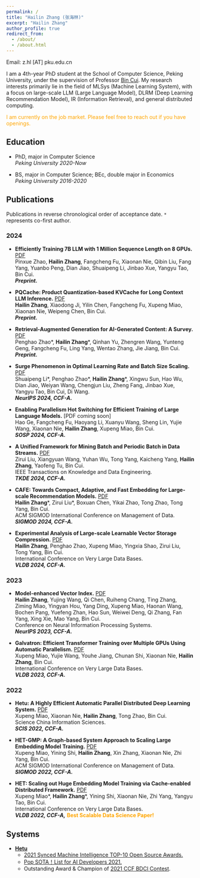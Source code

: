 ```yaml
---
permalink: /
title: "Hailin Zhang (张海林)"
excerpt: "Hailin Zhang"
author_profile: true
redirect_from: 
  - /about/
  - /about.html
---
```


Email: z.hl [AT] pku.edu.cn

I am a 4th-year PhD student at the School of Computer Science, Peking University, under the supervision of Professor [Bin Cui](https://cuibinpku.github.io/). My research interests primarily lie in the field of MLSys (Machine Learning System), with a focus on large-scale LLM (Large Language Model), DLRM (Deep Learning Recommendation Model), IR (Information Retrieval), and general distributed computing.

<font color=orange>I am currently on the job market. Please feel free to reach out if you have openings.</font>

## Education
* PhD, major in Computer Science  
*Peking University 2020-Now*

* BS, major in Computer Science; BEc, double major in Economics  
*Peking University 2016-2020*


## Publications

Publications in reverse chronological order of acceptance date. `*` represents co-first author.

### 2024

* **Efficiently Training 7B LLM with 1 Million Sequence Length on 8 GPUs.** [PDF](https://arxiv.org/abs/2407.12117)  
Pinxue Zhao, **Hailin Zhang**, Fangcheng Fu, Xiaonan Nie, Qibin Liu, Fang Yang, Yuanbo Peng, Dian Jiao, Shuaipeng Li, Jinbao Xue, Yangyu Tao, Bin Cui.  
***Preprint.***

* **PQCache: Product Quantization-based KVCache for Long Context LLM Inference.** [PDF](https://arxiv.org/abs/2407.12820)  
**Hailin Zhang**, Xiaodong Ji, Yilin Chen, Fangcheng Fu, Xupeng Miao, Xiaonan Nie, Weipeng Chen, Bin Cui.  
***Preprint.***

* **Retrieval-Augmented Generation for AI-Generated Content: A Survey.** [PDF](https://arxiv.org/abs/2402.19473)  
Penghao Zhao\*, **Hailin Zhang**\*, Qinhan Yu, Zhengren Wang, Yunteng Geng, Fangcheng Fu, Ling Yang, Wentao Zhang, Jie Jiang, Bin Cui.  
***Preprint.***

* **Surge Phenomenon in Optimal Learning Rate and Batch Size Scaling.** [PDF](https://arxiv.org/abs/2405.14578)  
Shuaipeng Li\*, Penghao Zhao\*, **Hailin Zhang**\*, Xingwu Sun, Hao Wu, Dian Jiao, Weiyan Wang, Chengjun Liu, Zheng Fang, Jinbao Xue, Yangyu Tao, Bin Cui, Di Wang.  
***NeurIPS 2024, CCF-A.***

* **Enabling Parallelism Hot Switching for Efficient Training of Large Language Models.** [PDF coming soon]  
Hao Ge, Fangcheng Fu, Haoyang Li, Xuanyu Wang, Sheng Lin, Yujie Wang, Xiaonan Nie, **Hailin Zhang**, Xupeng Miao, Bin Cui.  
***SOSP 2024, CCF-A.***

* **A Unified Framework for Mining Batch and Periodic Batch in Data Streams.** [PDF](https://ieeexplore.ieee.org/abstract/document/10526411)  
Zirui Liu, Xiangyuan Wang, Yuhan Wu, Tong Yang, Kaicheng Yang, **Hailin Zhang**, Yaofeng Tu, Bin Cui.  
IEEE Transactions on Knowledge and Data Engineering.  
***TKDE 2024, CCF-A.***

* **CAFE: Towards Compact, Adaptive, and Fast Embedding for Large-scale Recommendation Models.** [PDF](https://dl.acm.org/doi/10.1145/3639306)  
**Hailin Zhang**\*, Zirui Liu\*, Boxuan Chen, Yikai Zhao, Tong Zhao, Tong Yang, Bin Cui.  
ACM SIGMOD International Conference on Management of Data.  
***SIGMOD 2024, CCF-A.***

* **Experimental Analysis of Large-scale Learnable Vector Storage Compression.** [PDF](https://dl.acm.org/doi/10.14778/3636218.3636234)  
**Hailin Zhang**, Penghao Zhao, Xupeng Miao, Yingxia Shao, Zirui Liu, Tong Yang, Bin Cui.  
International Conference on Very Large Data Bases.  
***VLDB 2024, CCF-A.***

### 2023
* **Model-enhanced Vector Index.** [PDF](https://proceedings.neurips.cc/paper_files/paper/2023/file/ac112e8ffc4e5b9ece32070440a8ca43-Paper-Conference.pdf)  
**Hailin Zhang**, Yujing Wang, Qi Chen, Ruiheng Chang, Ting Zhang, Ziming Miao, Yingyan Hou, Yang Ding, Xupeng Miao, Haonan Wang, Bochen Pang, Yuefeng Zhan, Hao Sun, Weiwei Deng, Qi Zhang, Fan Yang, Xing Xie, Mao Yang, Bin Cui.  
Conference on Neural Information Processing Systems.  
***NeurIPS 2023, CCF-A.***

* **Galvatron: Efficient Transformer Training over Multiple GPUs Using Automatic Parallelism.** [PDF](https://dl.acm.org/doi/10.14778/3570690.3570697)  
Xupeng Miao, Yujie Wang, Youhe Jiang, Chunan Shi, Xiaonan Nie, **Hailin Zhang**, Bin Cui.  
International Conference on Very Large Data Bases.  
***VLDB 2023, CCF-A.***

### 2022
* **Hetu: A Highly Efficient Automatic Parallel Distributed Deep Learning System.** [PDF](http://scis.scichina.com/en/2023/117101.pdf)  
Xupeng Miao, Xiaonan Nie, **Hailin Zhang**, Tong Zhao, Bin Cui.  
Science China Information Sciences.  
***SCIS 2022, CCF-A.***

* **HET-GMP: A Graph-based System Approach to Scaling Large Embedding Model Training.** [PDF](https://dl.acm.org/doi/10.1145/3514221.3517902)  
Xupeng Miao, Yining Shi, **Hailin Zhang**, Xin Zhang, Xiaonan Nie, Zhi Yang, Bin Cui.  
ACM SIGMOD International Conference on Management of Data.  
***SIGMOD 2022, CCF-A.***

* **HET: Scaling out Huge Embedding Model Training via Cache-enabled Distributed Framework.** [PDF](https://dl.acm.org/doi/10.14778/3489496.3489511)  
Xupeng Miao\*, **Hailin Zhang**\*, Yining Shi, Xiaonan Nie, Zhi Yang, Yangyu Tao, Bin Cui.  
International Conference on Very Large Data Bases.  
***VLDB 2022, CCF-A,*** <font color=orange><strong>Best Scalable Data Science Paper!</strong></font>


## Systems
* [**Hetu**](https://github.com/PKU-DAIR/Hetu)
  - [2021 Synced Machine Intelligence TOP-10 Open Source Awards.](https://www.jiqizhixin.com/awards/2021/events)
  - [Pop SOTA！List for AI Developers 2021.](https://mp.weixin.qq.com/s/jHkF9UpgEn1MLZpRH2FOaA)
  - Outstanding Award & Champion of [2021 CCF BDCI Contest](https://mp.weixin.qq.com/s/hSoDMVMZApQxaiNqh2jUSg).

